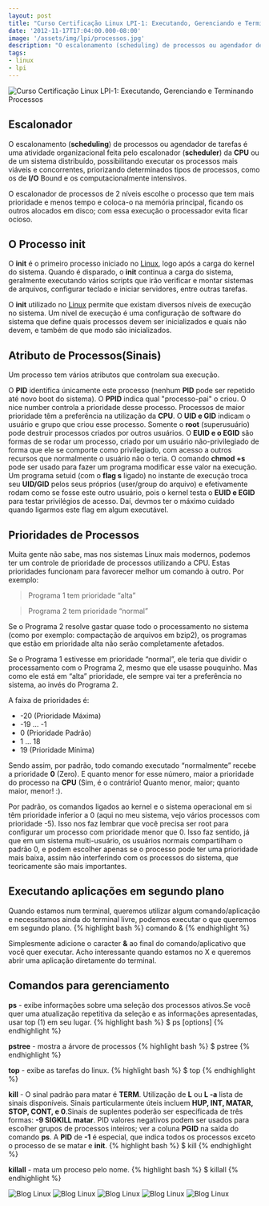 ```yaml
---
layout: post
title: "Curso Certificação Linux LPI-1: Executando, Gerenciando e Terminando Processos"
date: '2012-11-17T17:04:00.000-08:00'
image: '/assets/img/lpi/processos.jpg'
description: "O escalonamento (scheduling) de processos ou agendador de tarefas é uma atividade organizacional feita pelo escalonador (scheduler) da CPU ou de um sistema distribuído"
tags:
- linux
- lpi
---
```


![Curso Certificação Linux LPI-1: Executando, Gerenciando e Terminando Processos](/assets/img/lpi/processos.jpg "Curso Certificação Linux LPI-1: Executando, Gerenciando e Terminando Processos")

## Escalonador

O escalonamento (__scheduling__) de processos ou agendador de tarefas é uma atividade organizacional feita pelo escalonador (__scheduler__) da __CPU__ ou de um sistema distribuído, possibilitando executar os processos mais viáveis e concorrentes, priorizando determinados tipos de processos, como os de __I/O__ Bound e os computacionalmente intensivos.

O escalonador de processos de 2 níveis escolhe o processo que tem mais prioridade e menos tempo e coloca-o na memória principal, ficando os outros alocados em disco; com essa execução o processador evita ficar ocioso.

## O Processo init

O __init__ é o primeiro processo iniciado no [Linux](https://cse.google.com.br/cse/publicurl?cx=004473188612396442360:qs2ekmnkweq&q=linux), logo após a carga do kernel do sistema. Quando é disparado, o __init__ continua a carga do sistema, geralmente executando vários scripts que irão verificar e montar sistemas de arquivos, configurar teclado e iniciar servidores, entre outras tarefas.

O __init__ utilizado no [Linux](https://cse.google.com.br/cse/publicurl?cx=004473188612396442360:qs2ekmnkweq&q=linux) permite que existam diversos níveis de execução no sistema. Um nível de execução é uma configuração de software do sistema que define quais processos devem ser inicializados e quais não devem, e também de que modo são inicializados. 

## Atributo de Processos(Sinais)

Um processo tem vários atributos que controlam sua execução.

O __PID__ identifica únicamente este processo (nenhum __PID__ pode ser repetido até novo boot do sistema). O __PPID__ indica qual "processo-pai" o criou. O nice number controla a prioridade desse processo. Processos de maior prioridade têm a preferência na utilização da __CPU__. O __UID e GID__ indicam o usuário e grupo que criou esse processo. Somente o __root__ (superusuário) pode destruir processos criados por outros usuários. O __EUID e o EGID__ são formas de se rodar um processo, criado por um usuário não-privilegiado de forma que ele se comporte como privilegiado, com acesso a outros recursos que normalmente o usuário não o teria. O comando __chmod +s__  pode ser usado para fazer um programa modificar esse valor na execução. Um programa setuid (com o __flag s__ ligado) no instante de execução troca seu __UID/GID__ pelos seus próprios (user/group do arquivo) e efetivamente rodam como se fosse este outro usuário, pois o kernel testa o __EUID e EGID__ para testar privilégios de acesso. Daí, devmos ter o máximo cuidado quando ligarmos este flag em algum executável.

## Prioridades de Processos

Muita gente não sabe, mas nos sistemas Linux mais modernos, podemos ter um controle de prioridade de processos utilizando a CPU. Estas prioridades funcionam para favorecer melhor um comando à outro. Por exemplo:

> Programa 1 tem prioridade “alta”

> Programa 2 tem prioridade “normal”
 
Se o Programa 2 resolve gastar quase todo o processamento no sistema (como por exemplo: compactação de arquivos em bzip2), os programas que estão em prioridade alta não serão completamente afetados.

Se o Programa 1 estivesse em prioridade “normal”, ele teria que dividir o processamento com o Programa 2, mesmo que ele usasse pouquinho. Mas como ele está em “alta” prioridade, ele sempre vai ter a preferência no sistema, ao invés do Programa 2.

A faixa de prioridades é:

* -20 (Prioridade Máxima)
* -19 … -1
* 0 (Prioridade Padrão)
* 1 … 18
* 19 (Prioridade Mínima)
 
Sendo assim, por padrão, todo comando executado “normalmente” recebe a prioridade __0__ (Zero). E quanto menor for esse número, maior a prioridade do processo na __CPU__ (Sim, é o contrário! Quanto menor, maior; quanto maior, menor! :).

Por padrão, os comandos ligados ao kernel e o sistema operacional em si têm prioridade inferior a 0 (aqui no meu sistema, vejo vários processos com prioridade -5). Isso nos faz lembrar que você precisa ser root para configurar um processo com prioridade menor que 0. Isso faz sentido, já que em um sistema multi-usuário, os usuários normais compartilham o padrão 0, e podem escolher apenas se o processo pode ter uma prioridade mais baixa, assim não interferindo com os processos do sistema, que teoricamente são mais importantes.

## Executando aplicações em segundo plano

Quando estamos num terminal, queremos utilizar algum comando/aplicação e necessitamos ainda do terminal livre, podemos executar o que queremos em segundo plano.
{% highlight bash %}
comando &
{% endhighlight %}

Simplesmente adicione o caracter __&__ ao final do comando/aplicativo que você quer executar. Acho interessante quando estamos no X e queremos abrir uma aplicação diretamente do terminal.

## Comandos para gerenciamento

__ps__ - exibe informações sobre uma seleção dos processos ativos.Se você quer uma atualização repetitiva da seleção e as informações apresentadas, usar top (1) em seu lugar.
{% highlight bash %}
$ ps [options] 
{% endhighlight %}

__pstree__  - mostra a árvore de processos
{% highlight bash %}
$ pstree
{% endhighlight %}

__top__  - exibe as tarefas do linux.
{% highlight bash %}
$ top
{% endhighlight %}

__kill__ - O sinal padrão para matar é __TERM__. Utilização de __L__ ou __L -a__ lista de sinais disponíveis. Sinais particularmente úteis incluem __HUP, INT, MATAR, STOP, CONT, e 0__.Sinais de suplentes poderão ser especificada de três formas: __-9 SIGKILL matar__. PID valores negativos podem ser usados ​​para escolher grupos de processos inteiros; ver a coluna __PGID__ na saída do comando __ps__. A __PID__ de __-1__ é especial, que indica todos os processos exceto o processo de se matar e __init__.
{% highlight bash %}
$ kill
{% endhighlight %}

__killall__  - mata um proceso pelo nome. 
{% highlight bash %}
$ killall
{% endhighlight %}

![Blog Linux](/assets/img/lpi/processos/2.jpg "Blog Linux")
![Blog Linux](/assets/img/lpi/processos/3.jpg "Blog Linux")
![Blog Linux](/assets/img/lpi/processos/4.jpg "Blog Linux")
![Blog Linux](/assets/img/lpi/processos/5.jpg "Blog Linux")
![Blog Linux](/assets/img/lpi/processos/6.jpg "Blog Linux")

<script async src="https://pagead2.googlesyndication.com/pagead/js/adsbygoogle.js"></script>

<!-- Informat -->
<ins class="adsbygoogle"
 style="display:block"
 data-ad-client="ca-pub-2838251107855362"
 data-ad-slot="2327980059"
 data-ad-format="auto"
 data-full-width-responsive="true"></ins>

<script>
(adsbygoogle = window.adsbygoogle || []).push({});
</script>



